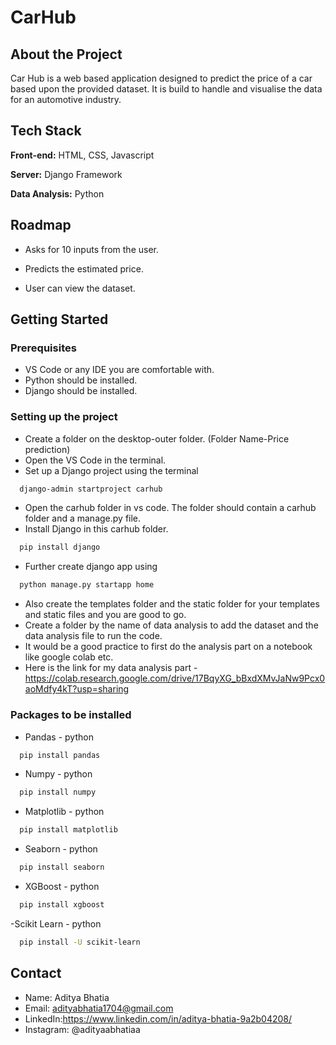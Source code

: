 
# CarHub





## About the Project

Car Hub is a web based application designed to predict the price of a car based upon the provided dataset. It is build to handle and visualise the data for an automotive industry. 


## Tech Stack

**Front-end:** HTML, CSS, Javascript

**Server:** Django Framework

**Data Analysis:** Python



## Roadmap

- Asks for 10 inputs from the user.

- Predicts the estimated price.

- User can view the dataset.




## Getting Started

### Prerequisites 
- VS Code or any IDE you are comfortable with.
- Python should be installed.
- Django should be installed.

### Setting up the project
- Create a folder on the desktop-outer folder. (Folder Name-Price prediction)
- Open the VS Code in the terminal.
- Set up a Django project using the terminal
```bash
  django-admin startproject carhub
```
- Open the carhub folder in vs code. The folder should contain a carhub folder and a manage.py file.
- Install Django in this carhub folder.
```bash
  pip install django
```
- Further create django app using
```bash
  python manage.py startapp home
```
- Also create the templates folder and the static folder for your templates and static files and you are good to go.
- Create a folder by the name of data analysis to add the dataset and the data analysis file to run the code.
- It would be a good practice to first do the analysis part on a notebook like google colab etc.
- Here is the link for my data analysis part - https://colab.research.google.com/drive/17BqyXG_bBxdXMvJaNw9Pcx0aoMdfy4kT?usp=sharing
### Packages to be installed
- Pandas - python
```bash
  pip install pandas
```
- Numpy - python
```bash
  pip install numpy
```
- Matplotlib - python
```bash
  pip install matplotlib
```
- Seaborn - python
```bash
  pip install seaborn
```
- XGBoost - python
```bash
  pip install xgboost
```
-Scikit Learn - python
```bash
  pip install -U scikit-learn
```



## Contact
- Name: Aditya Bhatia
- Email: adityabhatia1704@gmail.com
- LinkedIn:https://www.linkedin.com/in/aditya-bhatia-9a2b04208/
- Instagram: @adityaabhatiaa
